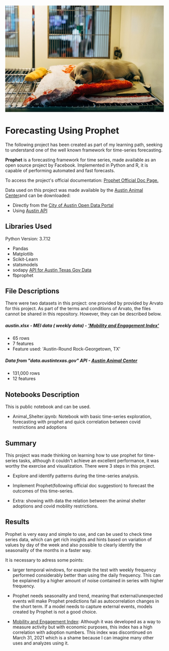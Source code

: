 

<p align="center">
    <img src="image.jpg" alt>
</p>

# Forecasting Using Prophet


The following project has been created as part of my learning path, seeking to understand one of the well known framework for time-series forecasting.

**Prophet** is a forecasting framework for time series, made available as an open source project by Facebook. Implemented in Python and R, it is capable of performing automated and fast forecasts.

To access the project's official documentation: [Prophet Official Doc Page.](https://facebook.github.io/prophet/)

Data used on this project was made available by the [Austin Animal Center](http://www.austintexas.gov/content/austin-animal-center)and can be downloaded: 
- Directly from the [City of Austin Open Data Portal](https://data.austintexas.gov/Health-and-Community-Services/Austin-Animal-Center-Outcomes/9t4d-g238)
- Using [Austin API](https://dev.socrata.com/foundry/data.austintexas.gov/9t4d-g238)


## Libraries Used

Python Version: 3.7.12 

- Pandas
- Matplotlib
- Scikit-Learn
- statsmodels
- sodapy [API for Austin Texas Gov Data](https://dev.socrata.com/foundry/data.austintexas.gov/9t4d-g238)
- fbprophet

## File Descriptions
There were two datasets in this project: one provided by provided by Arvato for this project. 
As part of the terms and conditions of Arvato, the files cannot be shared in this repository. However, they can be described below.

##### austin.xlsx -  MEI data ( weekly data) - ['Mobility and Engagement Index'](https://www.dallasfed.org/research/mei)
- 65 rows
- 7 features
- Feature used: 'Austin-Round Rock-Georgetown, TX'

##### Data from "data.austintexas.gov" API - [Austin Animal Center](http://www.austintexas.gov/content/austin-animal-center)
- 131,000 rows
- 12 features


## Notebooks Description
This is public notebook and can be used.
- Animal_Shelter.ipynb: Notebook with basic time-series exploration, forecasting with prophet and quick correlation between covid restrictions and adoptions 


## Summary
This project was made thinking on learning how to use prophet for time-series tasks, although it couldn't achieve an excellent performance, it was worthy the exercise and visualization. There were 3 steps in this project.

- Explore and identify patterns during the time-series analysis.

- Implement Prophet(following official doc suggestion) to forecast the outcomes of this time-series.

- Extra: showing with data the relation between the animal shelter adoptions and covid mobility restrictions.

## Results
Prophet is very easy and simple to use, and can be used to check time series data, which can get rich insights and hints based on variation of values by day of the week and also possible to clearly identify the seasonality of the months in a faster way.

It is necessary to adress some points:

- larger temporal windows, for example the test with weekly frequency performed considerably better than using the daily frequency. This can be explained by a higher amount of noise contained in series with higher frequency.

- Prophet needs seasonality and trend, meaning that external/unexpected events will make Prophet predictions fail as autocorrelation changes in the short term. If a model needs to capture external events, models created by Prophet is not a good choice.

- [Mobility and Engagement Index](https://www.dallasfed.org/research/mei): Although it was developed as a way to measure activity but with economic purposes, this index has a high correlation with adoption numbers. This index was discontinued on March 31, 2021 which is a shame because I can imagine many other uses and analyzes using it.
